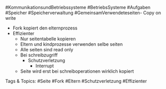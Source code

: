  #KommunikationsundBetriebssysteme #BetriebsSysteme #Aufgaben #Speicher #Speicherverwaltung #GemeinsamVerwendeteseiten- Copy on write
  - Fork kopiert den elternprozess
  - Effizienter
    - Nur seitentabelle kopieren
    - Eltern und kindprozesse verwenden selbe seiten
    - Alle seiten sind read only
    - Bei schreibzugriff
      - Schutzverletzung
        - Interrupt
    - Seite wird erst bei schreiboperationen wirklich kopiert 

   Tags & Topics:
   #Seite
   #Fork
   #Eltern
   #Schutzverletzung
   #Effizienter